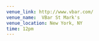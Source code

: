 ```yaml
---
venue_link: http://www.vbar.com/
venue_name:  VBar St Mark's
venue_location: New York, NY
time: 12pm
---
```

